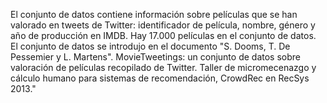 ﻿El conjunto de datos contiene información sobre películas que se han valorado en tweets de Twitter: identificador de película, nombre, género y año de producción en IMDB. Hay 17.000 películas en el conjunto de datos. El conjunto de datos se introdujo en el documento "S. Dooms, T. De Pessemier y L. Martens". MovieTweetings: un conjunto de datos sobre valoración de películas recopilado de Twitter. Taller de micromecenazgo y cálculo humano para sistemas  de recomendación, CrowdRec en RecSys 2013."
<!--HONumber=42-->
